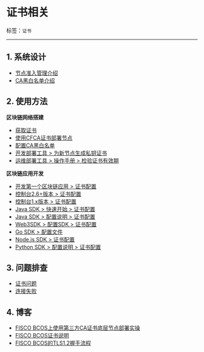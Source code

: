# 证书相关

标签：``证书`` 

----

## 1. 系统设计
- [节点准入管理介绍](../design/security_control/node_management.md)
- [CA黑白名单介绍](../design/security_control/certificate_list.md)

## 2. 使用方法

**区块链网络搭建**
- [获取证书](../manual/certificates.md)
- [使用CFCA证书部署节点](../manual/cfca.md)
- [配置CA黑白名单](../manual/certificate_list.md)
- [开发部署工具 > 为新节点生成私钥证书](../manual/build_chain.html#id8)
- [运维部署工具 > 操作手册 > 检验证书有效期](../enterprise_tools/operation.html#id10)

**区块链应用开发**
- [开发第一个区块链应用 > 证书配置](../tutorial/sdk_application.html#sdk)
- [控制台2.6+版本 > 证书配置](../console/console_of_java_sdk.html#id4)
- [控制台1.x版本 > 证书配置](../console/console.html#id3)
- [Java SDK > 快速开始 > 证书配置](../sdk/java_sdk/quick_start.html#sdk)
- [Java SDK > 配置说明 > 证书配置](../sdk/java_sdk/configuration.html#id5)
- [Web3SDK > 配置SDK > 证书配置](../sdk/java_sdk.html#sdk)
- [Go SDK > 配置文件](../sdk/go_sdk/env_conf.html#id3)
- [Node.js SDK > 证书配置](../sdk/nodejs_sdk/configuration.html#id5)
- [Python SDK > 配置说明 > 证书配置](../sdk/python_sdk/configuration.html#id6)


## 3. 问题排查
- [证书问题](../faq/certificate.html)
- [连接失败](../faq/connect.html)

## 4. 博客
- [FISCO BCOS上使用第三方CA证书底层节点部署实操](../articles/3_features/37_safety/third-party-CA_node_deployment.html)
- [FISCO BCOS证书说明](../articles/3_features/37_safety/certificate_description.html?highlight=证书)
- [FISCO BCOS的TLS1.2握手流程](../articles/3_features/37_safety/tsl1.2_establish_process.html#part-2)
